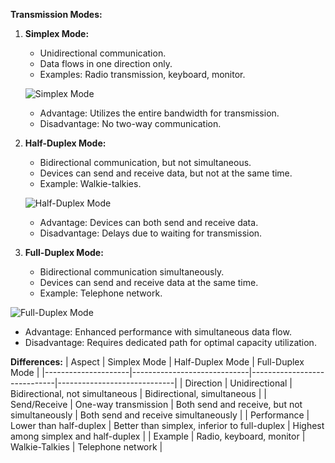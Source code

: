 **Transmission Modes:**

1. **Simplex Mode:**
   - Unidirectional communication.
   - Data flows in one direction only.
   - Examples: Radio transmission, keyboard, monitor.

   ![Simplex Mode](https://static.javatpoint.com/tutorial/computer-network/images/transmission-modes-simplex-mode.png)

   - Advantage: Utilizes the entire bandwidth for transmission.
   - Disadvantage: No two-way communication.

2. **Half-Duplex Mode:**
   - Bidirectional communication, but not simultaneous.
   - Devices can send and receive data, but not at the same time.
   - Example: Walkie-talkies.

   ![Half-Duplex Mode](https://static.javatpoint.com/tutorial/computer-network/images/transmission-modes-half-duplex-mode.png)

   - Advantage: Devices can both send and receive data.
   - Disadvantage: Delays due to waiting for transmission.

3. **Full-Duplex Mode:**
   - Bidirectional communication simultaneously.
   - Devices can send and receive data at the same time.
   - Example: Telephone network.
  
  ![Full-Duplex Mode](https://static.javatpoint.com/tutorial/computer-network/images/transmission-modes-full-duplex-mode.png)
   
   - Advantage: Enhanced performance with simultaneous data flow.
   - Disadvantage: Requires dedicated path for optimal capacity utilization.

**Differences:**
| Aspect              | Simplex Mode                | Half-Duplex Mode            | Full-Duplex Mode            |
|---------------------|-----------------------------|-----------------------------|-----------------------------|
| Direction           | Unidirectional              | Bidirectional, not simultaneous | Bidirectional, simultaneous |
| Send/Receive        | One-way transmission        | Both send and receive, but not simultaneously | Both send and receive simultaneously |
| Performance         | Lower than half-duplex      | Better than simplex, inferior to full-duplex | Highest among simplex and half-duplex |
| Example             | Radio, keyboard, monitor    | Walkie-Talkies              | Telephone network           |
